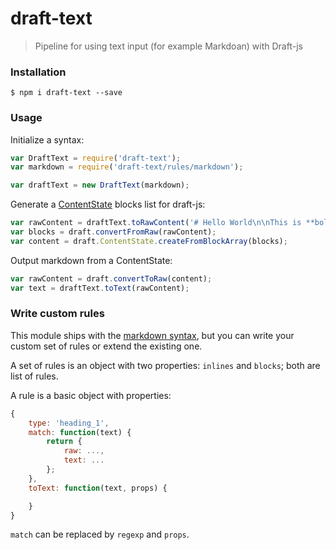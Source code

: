# draft-text

> Pipeline for using text input (for example Markdoan) with Draft-js

### Installation

```
$ npm i draft-text --save
```

### Usage

Initialize a syntax:

```js
var DraftText = require('draft-text');
var markdown = require('draft-text/rules/markdown');

var draftText = new DraftText(markdown);
```

Generate a [ContentState](https://facebook.github.io/draft-js/docs/api-reference-content-state.html#content) blocks list for draft-js:

```js
var rawContent = draftText.toRawContent('# Hello World\n\nThis is **bold**.');
var blocks = draft.convertFromRaw(rawContent);
var content = draft.ContentState.createFromBlockArray(blocks);
```

Output markdown from a ContentState:

```js
var rawContent = draft.convertToRaw(content);
var text = draftText.toText(rawContent);
```

### Write custom rules

This module ships with the [markdown syntax](./rules/markdown.js), but you can write your custom set of rules or extend the existing one.

A set of rules is an object with two properties: `inlines` and `blocks`; both are list of rules.

A rule is a basic object with properties:

```js
{
    type: 'heading_1',
    match: function(text) {
        return {
            raw: ...,
            text: ...
        };
    },
    toText: function(text, props) {

    }
}
```

`match` can be replaced by `regexp` and `props`.

